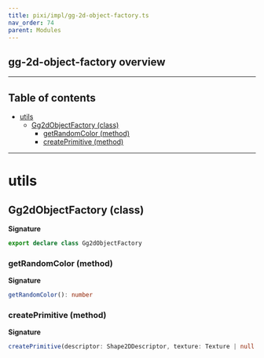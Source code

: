 ```yaml
---
title: pixi/impl/gg-2d-object-factory.ts
nav_order: 74
parent: Modules
---
```


## gg-2d-object-factory overview

---

<h2 class="text-delta">Table of contents</h2>

- [utils](#utils)
  - [Gg2dObjectFactory (class)](#gg2dobjectfactory-class)
    - [getRandomColor (method)](#getrandomcolor-method)
    - [createPrimitive (method)](#createprimitive-method)

---

# utils

## Gg2dObjectFactory (class)

**Signature**

```ts
export declare class Gg2dObjectFactory
```

### getRandomColor (method)

**Signature**

```ts
getRandomColor(): number
```

### createPrimitive (method)

**Signature**

```ts
createPrimitive(descriptor: Shape2DDescriptor, texture: Texture | null = null): Gg2dObject
```
